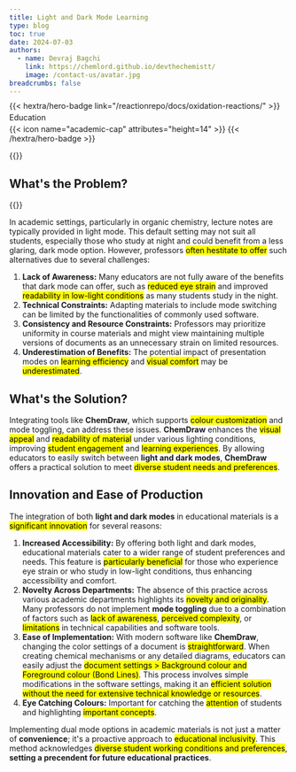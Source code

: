 ```yaml
---
title: Light and Dark Mode Learning
type: blog
toc: true
date: 2024-07-03
authors:
  - name: Devraj Bagchi
    link: https://chemlord.github.io/devthechemistt/
    image: /contact-us/avatar.jpg
breadcrumbs: false
---
```

<div style="text-align: left; margin-top: -0.3em; display: flex; flex-wrap: wrap; gap: 4px;">
{{< hextra/hero-badge link="/reactionrepo/docs/oxidation-reactions/" >}}
  <span>Education</span>
  {{< icon name="academic-cap" attributes="height=14" >}}
{{< /hextra/hero-badge >}}
</div>

{{<figure-dynamic-toggle
    dark-src="alcoholsdarkbox.png"
    light-src="alcoholslightbox.png"
    >}}

## What's the Problem?

{{<figure-dynamic-toggle
    dark-src="diene.jpg"
    light-src="diene.jpg"
    >}}


In academic settings, particularly in organic chemistry, lecture notes are typically provided in light mode. This default setting may not suit all students, especially those who study at night and could benefit from a less glaring, dark mode option. However, professors <mark>often hestitate to offer</mark> such alternatives due to several challenges:

1. **Lack of Awareness:** Many educators are not fully aware of the benefits that dark mode can offer, such as <mark>reduced eye strain</mark> and improved <mark>readability in low-light conditions</mark> as many students study in the night.
2. **Technical Constraints:** Adapting materials to include mode switching can be limited by the functionalities of commonly used software.
3. **Consistency and Resource Constraints:** Professors may prioritize uniformity in course materials and might view maintaining multiple versions of documents as an unnecessary strain on limited resources.
4. **Underestimation of Benefits:** The potential impact of presentation modes on <mark>learning efficiency</mark> and <mark>visual comfort</mark> may be <mark>underestimated</mark>.

## What's the Solution?

Integrating tools like **ChemDraw**, which supports <mark>colour customization</mark> and mode toggling, can address these issues. **ChemDraw** enhances the <mark>visual appeal</mark> and <mark>readability of material</mark> under various lighting conditions, improving <mark>student engagement</mark> and <mark>learning experiences</mark>. By allowing educators to easily switch between **light and dark modes**, **ChemDraw** offers a practical solution to meet <mark>diverse student needs and preferences</mark>.

## Innovation and Ease of Production

The integration of both **light and dark modes** in educational materials is a <mark>significant innovation</mark> for several reasons:

1. **Increased Accessibility:** By offering both light and dark modes, educational materials cater to a wider range of student preferences and needs. This feature is <mark>particularly beneficial</mark> for those who experience eye strain or who study in low-light conditions, thus enhancing accessibility and comfort.
2. **Novelty Across Departments:** The absence of this practice across various academic departments highlights its <mark>novelty and originality</mark>. Many professors do not implement **mode toggling** due to a combination of factors such as <mark>lack of awareness</mark>, <mark>perceived complexity</mark>, or <mark>limitations</mark> in technical capabilities and software tools.
3. **Ease of Implementation:** With modern software like **ChemDraw**, changing the color settings of a document is <mark>straightforward</mark>. When creating chemical mechanisms or any detailed diagrams, educators can easily adjust the <mark>document settings > Background colour and Foreground colour (Bond Lines)</mark>. This process involves simple modifications in the software settings, making it an <mark>efficient solution without the need for extensive technical knowledge or resources</mark>.
4. **Eye Catching Colours:** Important for catching the <mark>attention</mark> of students and highlighting <mark>important concepts</mark>.

Implementing dual mode options in academic materials is not just a matter of **convenience**; it's a proactive approach to <mark>educational inclusivity</mark>. This method acknowledges <mark>diverse student working conditions and preferences</mark>, **setting a precendent for future educational practices**.